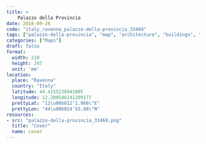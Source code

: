 ```yaml
---
title: > 
    Palazzo della Provincia
date: 2018-09-26
code: "italy_ravenna_palazzo-della-provincia_33469"
tags: ["palazzo-della-provincia", "map", "architecture", "buildings", "Ravenna", "Italy"]
categories: ["Maps"]
draft: false
format:
  width: 210
  height: 297
  unit: 'mm'
location:
  place: "Ravenna"
  country: "Italy"
  latitude: 44.4155238941085
  longitude: 12.200546141209177
  prettyLat: "12\u00b012'1.966\"E"
  prettyLon: "44\u00b024'55.88\"N"
resources:
- src: "palazzo-della-provincia_33469.png"
  title: "Cover"
  name: cover
---
```

